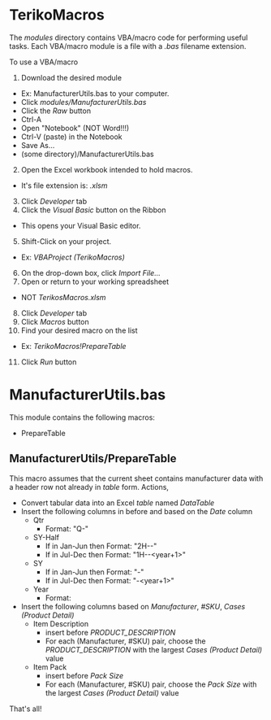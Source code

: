 # TerikoMacros
The *modules* directory contains VBA/macro code for performing useful tasks.
Each VBA/macro module is a file with a *.bas* filename extension.

To use a VBA/macro
1. Download the desired module
  * Ex: ManufacturerUtils.bas to your computer.
  * Click *modules/ManufacturerUtils.bas*
  * Click the *Raw* button
  * Ctrl-A
  * Open "Notebook" (NOT Word!!!)
  * Ctrl-V (paste) in the Notebook
  * Save As...
  * (some directory)/ManufacturerUtils.bas
2. Open the Excel workbook intended to hold macros.
  * It's file extension is: *.xlsm*
3. Click *Developer* tab
4. Click the *Visual Basic* button on the Ribbon
  * This opens your Visual Basic editor.
5. Shift-Click on your project.
  * Ex: *VBAProject (TerikoMacros)*
6. On the drop-down box, click *Import File...*
7. Open or return to your working spreadsheet
  * NOT *TerikosMacros.xlsm*
8. Click *Developer* tab
9. Click *Macros* button
10. Find your desired macro on the list
  * Ex: *TerikoMacros!PrepareTable*
11. Click *Run* button

# ManufacturerUtils.bas
This module contains the following macros:
* PrepareTable

## ManufacturerUtils/PrepareTable
This macro assumes that the current sheet contains manufacturer data with a header row not already in *table* form.
Actions,
* Convert tabular data into an Excel *table* named *DataTable*
* Insert the following columns in before and based on the *Date* column
  * Qtr
    * Format: "Q<qtr>-<year>"
  * SY-Half
    * If <year> in Jan-Jun then Format: "2H-<year-1>-<year>"
    * If <year> in Jul-Dec then Format: "1H-<year>-<year+1>"
  * SY
    * If <year> in Jan-Jun then Format: "<year-1>-<year>"
    * If <year> in Jul-Dec then Format: "<year>-<year+1>"
  * Year
    * Format: <year>
* Insert the following columns based on *Manufacturer*, *#SKU*, *Cases (Product Detail)*
  * Item Description
    * insert before *PRODUCT_DESCRIPTION*
    * For each (Manufacturer, #SKU) pair, choose the *PRODUCT_DESCRIPTION* with the largest *Cases (Product Detail)* value
  * Item Pack
    * insert before *Pack Size*
    * For each (Manufacturer, #SKU) pair, choose the *Pack Size* with the largest *Cases (Product Detail)* value

That's all!
